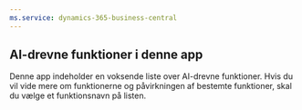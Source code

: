 ```yaml
---
ms.service: dynamics-365-business-central
---
```

## AI-drevne funktioner i denne app

Denne app indeholder en voksende liste over AI-drevne funktioner. Hvis du vil vide mere om funktionerne og påvirkningen af bestemte funktioner, skal du vælge et funktionsnavn på listen.